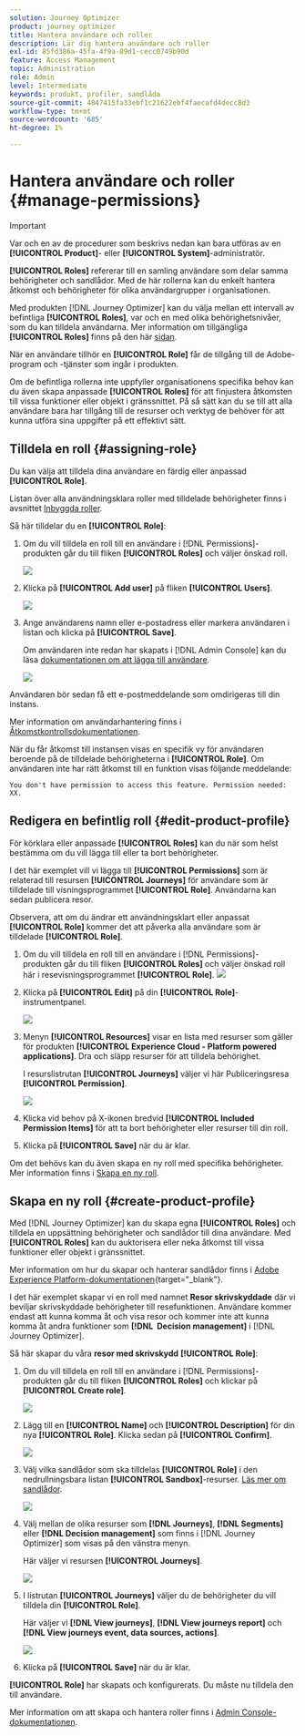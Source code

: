 ```yaml
---
solution: Journey Optimizer
product: journey optimizer
title: Hantera användare och roller
description: Lär dig hantera användare och roller
exl-id: 85fd386a-45fa-4f9a-89d1-cecc0749b90d
feature: Access Management
topic: Administration
role: Admin
level: Intermediate
keywords: produkt, profiler, sandlåda
source-git-commit: 4847415fa33ebf1c21622ebf4faecafd4decc8d3
workflow-type: tm+mt
source-wordcount: '685'
ht-degree: 1%

---
```


# Hantera användare och roller {#manage-permissions}

>[!IMPORTANT]
>
> Var och en av de procedurer som beskrivs nedan kan bara utföras av en **[!UICONTROL Product]**- eller **[!UICONTROL System]**-administratör.

**[!UICONTROL Roles]** refererar till en samling användare som delar samma behörigheter och sandlådor. Med de här rollerna kan du enkelt hantera åtkomst och behörigheter för olika användargrupper i organisationen.

Med produkten [!DNL Journey Optimizer] kan du välja mellan ett intervall av befintliga **[!UICONTROL Roles]**, var och en med olika behörighetsnivåer, som du kan tilldela användarna. Mer information om tillgängliga **[!UICONTROL Roles]** finns på den här [sidan](ootb-product-profiles.md).

När en användare tillhör en **[!UICONTROL Role]** får de tillgång till de Adobe-program och -tjänster som ingår i produkten.

Om de befintliga rollerna inte uppfyller organisationens specifika behov kan du även skapa anpassade **[!UICONTROL Roles]** för att finjustera åtkomsten till vissa funktioner eller objekt i gränssnittet. På så sätt kan du se till att alla användare bara har tillgång till de resurser och verktyg de behöver för att kunna utföra sina uppgifter på ett effektivt sätt.

## Tilldela en roll {#assigning-role}

Du kan välja att tilldela dina användare en färdig eller anpassad **[!UICONTROL Role]**.

Listan över alla användningsklara roller med tilldelade behörigheter finns i avsnittet [Inbyggda roller](ootb-product-profiles.md).

Så här tilldelar du en **[!UICONTROL Role]**:

1. Om du vill tilldela en roll till en användare i [!DNL Permissions]-produkten går du till fliken **[!UICONTROL Roles]** och väljer önskad roll.

   ![](assets/do-not-localize/access_control_2.png)

1. Klicka på **[!UICONTROL Add user]** på fliken **[!UICONTROL Users]**.

   ![](assets/do-not-localize/access_control_3.png)

1. Ange användarens namn eller e-postadress eller markera användaren i listan och klicka på **[!UICONTROL Save]**.

   Om användaren inte redan har skapats i [!DNL Admin Console] kan du läsa [dokumentationen om att lägga till användare](https://experienceleague.adobe.com/docs/experience-platform/access-control/ui/users.html?lang=sv-SE).

   ![](assets/do-not-localize/access_control_4.png)

Användaren bör sedan få ett e-postmeddelande som omdirigeras till din instans.

Mer information om användarhantering finns i [Åtkomstkontrollsdokumentationen](https://experienceleague.adobe.com/docs/experience-platform/access-control/home.html?lang=sv-SE).

När du får åtkomst till instansen visas en specifik vy för användaren beroende på de tilldelade behörigheterna i **[!UICONTROL Role]**. Om användaren inte har rätt åtkomst till en funktion visas följande meddelande:

`You don't have permission to access this feature. Permission needed: XX.`

## Redigera en befintlig roll {#edit-product-profile}

För körklara eller anpassade **[!UICONTROL Roles]** kan du när som helst bestämma om du vill lägga till eller ta bort behörigheter.

I det här exemplet vill vi lägga till **[!UICONTROL Permissions]** som är relaterad till resursen **[!UICONTROL Journeys]** för användare som är tilldelade till visningsprogrammet **[!UICONTROL Role]**. Användarna kan sedan publicera resor.

Observera, att om du ändrar ett användningsklart eller anpassat **[!UICONTROL Role]** kommer det att påverka alla användare som är tilldelade **[!UICONTROL Role]**.

1. Om du vill tilldela en roll till en användare i [!DNL Permissions]-produkten går du till fliken **[!UICONTROL Roles]** och väljer önskad roll här i resevisningsprogrammet **[!UICONTROL Role]**.
   ![](assets/do-not-localize/access_control_5.png)

1. Klicka på **[!UICONTROL Edit]** på din **[!UICONTROL Role]**-instrumentpanel.

   ![](assets/do-not-localize/access_control_6.png)

1. Menyn **[!UICONTROL Resources]** visar en lista med resurser som gäller för produkten **[!UICONTROL Experience Cloud - Platform powered applications]**. Dra och släpp resurser för att tilldela behörighet.

   I resurslistrutan **[!UICONTROL Journeys]** väljer vi här Publiceringsresa **[!UICONTROL Permission]**.

   ![](assets/do-not-localize/access_control_14.png)

1. Klicka vid behov på X-ikonen bredvid **[!UICONTROL Included Permission Items]** för att ta bort behörigheter eller resurser till din roll.

1. Klicka på **[!UICONTROL Save]** när du är klar.

Om det behövs kan du även skapa en ny roll med specifika behörigheter. Mer information finns i [Skapa en ny roll](#create-product-profile).

## Skapa en ny roll {#create-product-profile}

Med [!DNL Journey Optimizer] kan du skapa egna **[!UICONTROL Roles]** och tilldela en uppsättning behörigheter och sandlådor till dina användare. Med **[!UICONTROL Roles]** kan du auktorisera eller neka åtkomst till vissa funktioner eller objekt i gränssnittet.

Mer information om hur du skapar och hanterar sandlådor finns i [Adobe Experience Platform-dokumentationen](https://experienceleague.adobe.com/docs/experience-platform/sandbox/ui/user-guide.html?lang=sv-SE){target="_blank"}.

I det här exemplet skapar vi en roll med namnet **Resor skrivskyddade** där vi beviljar skrivskyddade behörigheter till resefunktionen. Användare kommer endast att kunna komma åt och visa resor och kommer inte att kunna komma åt andra funktioner som **[!DNL &#x200B; Decision management]** i [!DNL Journey Optimizer].

Så här skapar du våra **resor med skrivskydd** **[!UICONTROL Role]**:

1. Om du vill tilldela en roll till en användare i [!DNL Permissions]-produkten går du till fliken **[!UICONTROL Roles]** och klickar på **[!UICONTROL Create role]**.

   ![](assets/do-not-localize/access_control_9.png)

1. Lägg till en **[!UICONTROL Name]** och **[!UICONTROL Description]** för din nya **[!UICONTROL Role]**. Klicka sedan på **[!UICONTROL Confirm]**.

   ![](assets/do-not-localize/access_control_10.png)

1. Välj vilka sandlådor som ska tilldelas **[!UICONTROL Role]** i den nedrullningsbara listan **[!UICONTROL Sandbox]**-resurser. [Läs mer om sandlådor](sandboxes.md).

   ![](assets/do-not-localize/access_control_13.png)

1. Välj mellan de olika resurser som **[!DNL Journeys]**, **[!DNL Segments]** eller **[!DNL Decision management]** som finns i [!DNL Journey Optimizer] som visas på den vänstra menyn.

   Här väljer vi resursen **[!UICONTROL Journeys]**.

   ![](assets/do-not-localize/access_control_11.png)

1. I listrutan **[!UICONTROL Journeys]** väljer du de behörigheter du vill tilldela din **[!UICONTROL Role]**.

   Här väljer vi **[!DNL View journeys]**, **[!DNL View journeys report]** och **[!DNL View journeys event, data sources, actions]**.

   ![](assets/do-not-localize/access_control_12.png)

1. Klicka på **[!UICONTROL Save]** när du är klar.

**[!UICONTROL Role]** har skapats och konfigurerats. Du måste nu tilldela den till användare.

Mer information om att skapa och hantera roller finns i [Admin Console-dokumentationen](https://experienceleague.adobe.com/docs/experience-platform/access-control/abac/permissions-ui/roles.html?lang=sv-SE).
